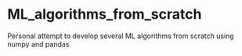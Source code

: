# ML_algorithms_from_scratch
Personal attempt to develop several ML algorithms from scratch using numpy and pandas 
